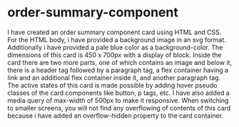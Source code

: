 # order-summary-component

I have created an order summary component card using HTML and CSS. For the HTML body, i have provided a background image in an svg format. Additionally i have provided a pale blue color as a background-color. The dimensions of this card is 450 x 700px with a display of block. Inside the card there are two more parts, one of which contains an image and below it, there is a header tag followed by a paragraph tag, a flex container having a link and an additional flex container inside it, and another paragraph tag. The active states of this card is made possible by adding hover pseudo classes of the card components like button, p tags, etc. I have also added a media query of max-width of 500px to make it responsive. When switching to smaller screens, you will not find any overflowing of contents of this card because i have added an overflow-hidden property to the card container. 
